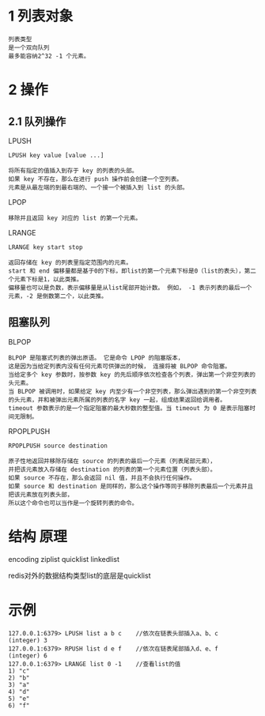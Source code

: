 

# 1 列表对象

    列表类型
    是一个双向队列
    最多能容纳2^32 -1 个元素。
    

# 2 操作

## 2.1 队列操作

LPUSH

    LPUSH key value [value ...]
    
    将所有指定的值插入到存于 key 的列表的头部。
    如果 key 不存在，那么在进行 push 操作前会创建一个空列表。 
    元素是从最左端的到最右端的、一个接一个被插入到 list 的头部。

LPOP 

    移除并且返回 key 对应的 list 的第一个元素。


LRANGE 

    LRANGE key start stop
    
    返回存储在 key 的列表里指定范围内的元素。 
    start 和 end 偏移量都是基于0的下标，即list的第一个元素下标是0（list的表头），第二个元素下标是1，以此类推。
    偏移量也可以是负数，表示偏移量是从list尾部开始计数。 例如， -1 表示列表的最后一个元素，-2 是倒数第二个，以此类推。


## 阻塞队列

BLPOP 

    BLPOP 是阻塞式列表的弹出原语。 它是命令 LPOP 的阻塞版本，
    这是因为当给定列表内没有任何元素可供弹出的时候， 连接将被 BLPOP 命令阻塞。 
    当给定多个 key 参数时，按参数 key 的先后顺序依次检查各个列表，弹出第一个非空列表的头元素。
    当 BLPOP 被调用时，如果给定 key 内至少有一个非空列表，那么弹出遇到的第一个非空列表的头元素，并和被弹出元素所属的列表的名字 key 一起，组成结果返回给调用者。
    timeout 参数表示的是一个指定阻塞的最大秒数的整型值。当 timeout 为 0 是表示阻塞时间无限制。

RPOPLPUSH 

    RPOPLPUSH source destination 
    
    原子性地返回并移除存储在 source 的列表的最后一个元素（列表尾部元素）， 
    并把该元素放入存储在 destination 的列表的第一个元素位置（列表头部）。
    如果 source 不存在，那么会返回 nil 值，并且不会执行任何操作。
    如果 source 和 destination 是同样的，那么这个操作等同于移除列表最后一个元素并且把该元素放在列表头部，
    所以这个命令也可以当作是一个旋转列表的命令。


# 结构 原理

encoding
ziplist quicklist linkedlist

redis对外的数据结构类型list的底层是quicklist


# 示例

    127.0.0.1:6379> LPUSH list a b c    //依次在链表头部插入a、b、c
    (integer) 3
    127.0.0.1:6379> RPUSH list d e f    //依次在链表尾部插入d、e、f
    (integer) 6
    127.0.0.1:6379> LRANGE list 0 -1    //查看list的值
    1) "c"
    2) "b"
    3) "a"
    4) "d"
    5) "e"
    6) "f"

